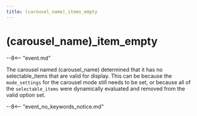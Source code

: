 ```yaml
---
title: (carousel_name)_items_empty
---
```


# (carousel_name)\_item_empty


--8<-- "event.md"

The carousel named (carousel_name) determined that it has
no selectable_items that are valid for display. This can be because
the `mode_settings` for the carousel mode still needs to be set,
or because all of the `selectable_items` were dynamically evaluated
and removed from the valid option set.

--8<-- "event_no_keywords_notice.md"
